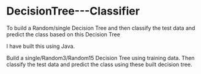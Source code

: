 # DecisionTree---Classifier
To build a Random/single Decision Tree and then classify the test data and predict the class based on this Decision Tree

I have built this using Java.

Build a single/Random3/Random15 Decision Tree using training data. Then classify the test data and predict the class using these built decision tree.
